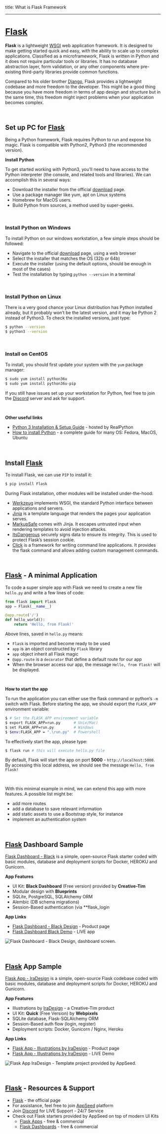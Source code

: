 title: What is Flask Framework

---

# [Flask](https://palletsprojects.com/p/flask/)

**Flask** is a lightweight [WSGI](/what-is/wsgi/) web application framework. It is designed to make getting started quick and easy, with the ability to scale up to complex applications.
Classified as a microframework, Flask is written in Python and it does not require particular tools or libraries. It has no database abstraction layer, form validation, or any other components where pre-existing third-party libraries provide common functions.

Compared to his older brother [Django](https://www.djangoproject.com/), Flask provides a lightweight codebase and more freedom to the developer. This might be a good thing because you have more freedom in terms of app design and structure but in the same time, this freedom might inject problems when your application becomes complex.    

<br />

## Set up PC for [Flask](https://palletsprojects.com/p/flask/)

Being a Python framework, Flask requires Python to run and expose his magic. Flask is compatible with Python2, Python3 (the recommended version).

**Install Python**

To get started working with Python3, you’ll need to have access to the Python interpreter (the console, and related tools and libraries). We can accomplish this in several ways:

- Download the installer from the official [download](https://www.python.org/downloads/) page.
- Use a package manager like yum, apt on Linux systems
- Homebrew for MacOS users.
- Build Python from sources, a method used by super-geeks.

<br />

### Install Python on Windows

To install Python on our windows workstation, a few simple steps should be followed:

- Navigate to the official [download](https://www.python.org/downloads/) page, using a web browser
- Select the installer that matches the OS (32b or 64b)
- Execute the installer (using the default options, should be enough in most of the cases)
- Test the installation by typing `python --version` in a terminal

<br />

### Install Python on Linux

There is a very good chance your Linux distribution has Python installed already, but it probably won’t be the latest version, and it may be Python 2 instead of Python3. To check the installed versions, just type:

```bash
$ python --version
$ python3 --version
```

<br />

### Install on CentOS

To install, you should first update your system with the `yum` package manager:

```bash
$ sudo yum install python36u
$ sudo yum install python36u-pip
```

If you still have issues set up your workstation for Python, feel free to join the [Discord](https://discord.gg/fZC6hup) server and ask for support.

<br />

**Other useful links**

- [Python 3 Installation & Setup Guide](https://realpython.com/installing-python/) - hosted by RealPython
- [How to install Python](https://realpython.com/installing-python/) - a complete guide for many OS: Fedora, MacOS, Ubuntu

<br />

## Install [Flask](https://palletsprojects.com/p/flask/)

To install Flask, we can use `PIP` to install it:

```bash
$ pip install Flask
```

During Flask installation, other modules will be installed under-the-hood:

- [Werkzeug](https://palletsprojects.com/p/werkzeug/) implements WSGI, the standard Python interface between applications and servers.
- [Jinja](https://palletsprojects.com/p/jinja/) is a template language that renders the pages your application serves.
- [MarkupSafe](https://palletsprojects.com/p/markupsafe/) comes with Jinja. It escapes untrusted input when rendering templates to avoid injection attacks.
- [ItsDangerous](https://palletsprojects.com/p/itsdangerous/) securely signs data to ensure its integrity. This is used to protect Flask’s session cookie.
- [Click](https://palletsprojects.com/p/click/) is a framework for writing command line applications. It provides the flask command and allows adding custom management commands.

<br />

## [Flask](https://palletsprojects.com/p/flask/) - A minimal Application

To code a super simple app with Flask we need to create a new file `hello.py` and write a few lines of code:

```python
from flask import Flask
app = Flask(__name__)

@app.route('/')
def hello_world():
    return 'Hello, from Flask!'
```

Above lines, saved in `hello.py` means:    

- `Flask` is imported and become ready to be used 
- `app` is an object constructed by `Flask` library
- `app` object inherit all Flask magic
- `@app.route` is a `decorator` that define a default route for our app
- When the browser access our app, the message `Hello, from Flask!` will be displayed.

<br />

**How to start the app**

To run the application you can either use the flask command or python’s `-m` switch with Flask.
Before starting the app, we should export the `FLASK_APP` environment variable:

```bash
$ # Set the FLASK_APP environment variable
$ export FLASK_APP=run.py      # Unix/Mac)
$ set FLASK_APP=run.py         # Windows
$ $env:FLASK_APP = ".\run.py"  # Powershell
```

To effectively start the app, please type:

```bash
$ flask run # this will execute hello.py file
```

By default, Flask will start the app on port **5000** - `http://localhost:5000`. By accessing this local address, we should see the message `Hello, from Flask!` 

<br />

With this minimal example in mind, we can extend this app with more features. A possible list might be:

- add more routes
- add a database to save relevant information 
- add static assets to use a Bootstrap style, for instance
- implement an authentication system 

<br />

## [Flask](https://palletsprojects.com/p/flask/) Dashboard Sample

[Flask Dashboard - Black](https://appseed.us/admin-dashboards/flask-dashboard-black) is a simple, open-source Flask starter coded with basic modules, database and deployment scripts for Docker, HEROKU and Gunicorn. 

**App Features**

- UI Kit: **Black Dashboard** (Free version) provided by **Creative-Tim**
- Modular design with **Blueprints**
- SQLite, PostgreSQL, SQLAlchemy ORM
- Alembic (DB schema migrations)
- Session-Based authentication (via **flask_login

**App Links**

- [Flask Dashboard - Black Design](https://appseed.us/admin-dashboards/flask-dashboard-black) - Product page
- [Flask Dashboard Black Demo](https://flask-dashboard-black.appseed.us/) - LIVE app

![Flask Dashboard - Black Design, dashboard screen.](https://raw.githubusercontent.com/app-generator/flask-black-dashboard/master/media/flask-black-dashboard-screen.png)

<br />

## [Flask](https://palletsprojects.com/p/flask/) App Sample

[Flask App - IraDesign](https://appseed.us/apps/flask-apps/flask-illustrations-iradesign) is a simple, open-source Flask codebase coded with basic modules, database and deployment scripts for Docker, HEROKU and Gunicorn. 

**App Features**

- Illustrations by [IraDesign](https://iradesign.io/) - a Creative-Tim product
- UI Kit: **Quick** (Free Version) by **Webpixels**
- SQLite database, Flask-SQLAlchemy ORM
- Session-Based auth flow (login, register)
- Deployment scripts: Docker, Gunicorn / Nginx, Heroku

**App Links**

- [Flask App - Illustrations by IraDesign](https://appseed.us/apps/flask-apps/flask-illustrations-iradesign) - Product page
- [Flask App - Illustrations by IraDesign](https://flask-illustrations-iradesign.appseed.us) - LIVE Demo

![Flask App IraDesign - Template project provided by AppSeed.](https://raw.githubusercontent.com/app-generator/flask-illustrations-iradesign/master/media/flask-illustrations-iradesign-screen.png)

<br />

## [Flask](https://palletsprojects.com/p/flask/) - Resources & Support

- [Flask](https://palletsprojects.com/p/flask/) - the official page
- For assistance, feel free to join [AppSeed](https://appseed.us/) platform
- Join [Discord](https://discord.gg/fZC6hup) for LIVE Support - 24/7 Service
- Check out Flask starters provided by AppSeed on top of modern UI Kits 
    - [Flask Apps](https://appseed.us/apps/flask-apps) - free & commercial
    - [Flask Dashboards](https://appseed.us/admin-dashboards/flask) - free & commercial
